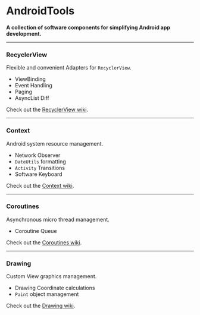 # AndroidTools
**A collection of software components for simplifying Android app development.**

***

### RecyclerView
Flexible and convenient Adapters for `RecyclerView`.
 - ViewBinding
 - Event Handling
 - Paging
 - AsyncList Diff

Check out the [RecyclerView wiki](https://github.com/DK96-OS/AndroidTools/wiki/RecyclerView).

***

### Context
Android system resource management. 
 - Network Observer
 - `DateUtils` formatting
 - `Activity` Transitions
 - Software Keyboard

Check out the [Context wiki](https://github.com/DK96-OS/AndroidTools/wiki/Context).

***

### Coroutines
Asynchronous micro thread management.
 - Coroutine Queue

Check out the [Coroutines wiki](https://github.com/DK96-OS/AndroidTools/wiki/Coroutines).

***

### Drawing
Custom View graphics management.
 - Drawing Coordinate calculations
 - `Paint` object management

Check out the [Drawing wiki](https://github.com/DK96-OS/AndroidTools/wiki/Drawing).
